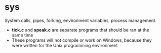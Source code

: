 # sys

System calls, pipes, forking, environment variables, process management.

* **tick.c** and **speak.c** are separate programs that should be ran at the same time
* These programs will not compile or work on Windows, because they were written for the Unix programming environment

